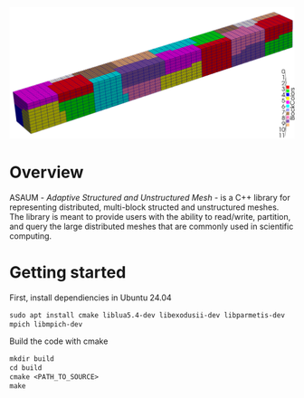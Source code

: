 <p align="center">
    <img src="doc/sample-mesh.png" alt="drawing" width="600"/>
</p>

# Overview
ASAUM - *Adaptive Structured and Unstructured Mesh* - is a C++ library for representing distributed, multi-block structed and unstructured meshes.
The library is meant to provide users with the ability to read/write, partition, and query the large
distributed meshes that are commonly used in scientific computing.

# Getting started
First, install dependiencies in Ubuntu 24.04

    sudo apt install cmake liblua5.4-dev libexodusii-dev libparmetis-dev mpich libmpich-dev

Build the code with cmake

    mkdir build
    cd build
    cmake <PATH_TO_SOURCE>
    make
